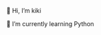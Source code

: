 👋 Hi, I’m kiki

🌱 I’m currently learning Python

<!---
kiki-kf/kiki-kf is a ✨ special ✨ repository because its `README.md` (this file) appears on your GitHub profile.
You can click the Preview link to take a look at your changes.
--->
